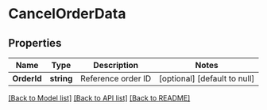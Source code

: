 # CancelOrderData

## Properties
Name | Type | Description | Notes
------------ | ------------- | ------------- | -------------
**OrderId** | **string** | Reference order ID | [optional] [default to null]

[[Back to Model list]](../README.md#documentation-for-models) [[Back to API list]](../README.md#documentation-for-api-endpoints) [[Back to README]](../README.md)

